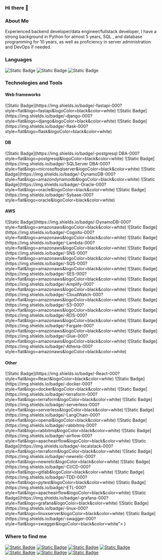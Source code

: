 ### Hi there 👋

### About Me

Experienced backend developer/data engineer/fullstack developer, I have a strong background in Python for almost 5 years, SQL , and database programming for 10 years, as well as proficiency in server administration and DevOps if needed. 

### Languages 
![Static Badge](https://img.shields.io/badge/-Python-000?style=flat&logo=python&logoColor=black&color=white)
![Static Badge](https://img.shields.io/badge/-JavaScript-000?style=flat&logo=JavaScript&logoColor=black&color=white)
![Static Badge](https://img.shields.io/badge/-SQL-000?style=flat&logo=postgresql&logoColor=black&color=white)


### Technologies and Tools 

<h4>Web frameworks</h4> 
![Static Badge](https://img.shields.io/badge/-fastapi-000?style=flat&logo=fastapi&logoColor=black&color=white)
![Static Badge](https://img.shields.io/badge/-django-000?style=flat&logo=django&logoColor=black&color=white)
![Static Badge](https://img.shields.io/badge/-flask-000?style=flat&logo=flask&logoColor=black&color=white)

<h4>DB</h4>
![Static Badge](https://img.shields.io/badge/-postgresql DBA-000?style=flat&logo=postgresql&logoColor=black&color=white)
![Static Badge](https://img.shields.io/badge/-SQLServer DBA-000?style=flat&logo=microsoftsqlserver&logoColor=black&color=white)
![Static Badge](https://img.shields.io/badge/-DynamoDB-000?style=flat&logo=amazondynamodb&logoColor=black&color=white)
![Static Badge](https://img.shields.io/badge/-Oracle-000?style=flat&logo=oracle&logoColor=black&color=white)
![Static Badge](https://img.shields.io/badge/-Sybase-000?style=flat&logo=oracle&logoColor=black&color=white)


<h4>AWS</h4>
![Static Badge](https://img.shields.io/badge/-DynamoDB-000?style=flat&logo=amazonaws&logoColor=black&color=white)
![Static Badge](https://img.shields.io/badge/-Cognito-000?style=flat&logo=amazonaws&logoColor=black&color=white)
![Static Badge](https://img.shields.io/badge/-Lambda-000?style=flat&logo=amazonaws&logoColor=black&color=white)
![Static Badge](https://img.shields.io/badge/-SNS-000?style=flat&logo=amazonaws&logoColor=black&color=white)
![Static Badge](https://img.shields.io/badge/-SQS-000?style=flat&logo=amazonaws&logoColor=black&color=white)
![Static Badge](https://img.shields.io/badge/-SES-000?style=flat&logo=amazonaws&logoColor=black&color=white)
![Static Badge](https://img.shields.io/badge/-Amplify-000?style=flat&logo=amazonaws&logoColor=black&color=white)
![Static Badge](https://img.shields.io/badge/-CloudWatch-000?style=flat&logo=amazonaws&logoColor=black&color=white)
![Static Badge](https://img.shields.io/badge/-S3-000?style=flat&logo=amazonaws&logoColor=black&color=white)
![Static Badge](https://img.shields.io/badge/-RDS-000?style=flat&logo=amazonaws&logoColor=black&color=white)
![Static Badge](https://img.shields.io/badge/-Fargate-000?style=flat&logo=amazonaws&logoColor=black&color=white)
![Static Badge](https://img.shields.io/badge/-Glue-000?style=flat&logo=amazonaws&logoColor=black&color=white)
![Static Badge](https://img.shields.io/badge/-Athena-000?style=flat&logo=amazonaws&logoColor=black&color=white) 

<h4>Other</h4>
![Static Badge](https://img.shields.io/badge/-React-000?style=flat&logo=React&logoColor=black&color=white) 
![Static Badge](https://img.shields.io/badge/-docker-000?style=flat&logo=docker&logoColor=black&color=white) 
![Static Badge](https://img.shields.io/badge/-terraform-000?style=flat&logo=terraform&logoColor=black&color=white) 
![Static Badge](https://img.shields.io/badge/-serverless-000?style=flat&logo=serverless&logoColor=black&color=white) 
![Static Badge](https://img.shields.io/badge/-LangChain-000?style=flat&logo=openai&logoColor=black&color=white) 
![Static Badge](https://img.shields.io/badge/-rabbitmq-000?style=flat&logo=rabbitmq&logoColor=black&color=white) 
![Static Badge](https://img.shields.io/badge/-airflow-000?style=flat&logo=apacheairflow&logoColor=black&color=white) 
![Static Badge](https://img.shields.io/badge/-localstack-000?style=flat&logo=terraform&logoColor=black&color=white) 
![Static Badge](https://img.shields.io/badge/-newrelic-000?style=flat&logo=newrelic&logoColor=black&color=white) 
![Static Badge](https://img.shields.io/badge/-CI/CD-000?style=flat&logo=gitlab&logoColor=black&color=white) 
![Static Badge](https://img.shields.io/badge/-TDD-000?style=flat&logo=pytest&logoColor=black&color=white) 
![Static Badge](https://img.shields.io/badge/-ETL-000?style=flat&logo=apacheairflow&logoColor=black&color=white) 
![Static Badge](https://img.shields.io/badge/-grafana-000?style=flat&logo=grafana&logoColor=black&color=white) 
![Static Badge](https://img.shields.io/badge/-linux-000?style=flat&logo=linuxserver&logoColor=black&color=white) 
![Static Badge](https://img.shields.io/badge/-swagger-000?style=flat&logo=swagger&logoColor=black&color=white"> )  

### Where to find me
<a href="mailto:oleksandr.besan@gmail.com"><img alt="Static Badge" src="https://img.shields.io/badge/-gmail-000?style=flat&logo=gmail&logoColor=black&color=white"></a>
<a href="https://join.skype.com/invite/GwdiwYUzqBc3"><img alt="Static Badge" src="https://img.shields.io/badge/-skype-000?style=flat&logo=skype&logoColor=black&color=white"></a>
<a href="https://wa.me/+380931311800"><img alt="Static Badge" src="https://img.shields.io/badge/-whatsapp-000?style=flat&logo=whatsapp&logoColor=black&color=white"></a>
<a href="https://signal.me/#p/+380931311800"><img alt="Static Badge" src="https://img.shields.io/badge/-signal-000?style=flat&logo=signal&logoColor=black&color=white"></a>
<a href="http://www.linkedin.com/in/oleksandrbesan"><img alt="Static Badge" src="https://img.shields.io/badge/-linkedin-000?style=flat&logo=linkedin&logoColor=black&color=white"></a>
<a href="https://twitter.com/OleksandrBesan"><img alt="Static Badge" src="https://img.shields.io/badge/-twitter-000?style=flat&logo=twitter&logoColor=black&color=white"></a>
<a href="https://github.com/OleksandrBesan"><img alt="Static Badge" src="https://img.shields.io/badge/-github-000?style=flat&logo=github&logoColor=black&color=white"></a>